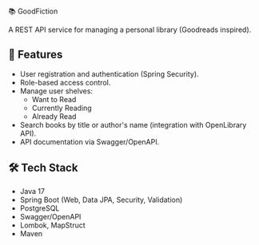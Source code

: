 📚 GoodFiction

A REST API service for managing a personal library (Goodreads inspired).

## 🚀 Features
- User registration and authentication (Spring Security).
- Role-based access control.
- Manage user shelves:
    - Want to Read
    - Currently Reading
    - Already Read
- Search books by title or author's name (integration with OpenLibrary API).
- API documentation via Swagger/OpenAPI.

## 🛠️ Tech Stack
- Java 17
- Spring Boot (Web, Data JPA, Security, Validation)
- PostgreSQL
- Swagger/OpenAPI
- Lombok, MapStruct
- Maven